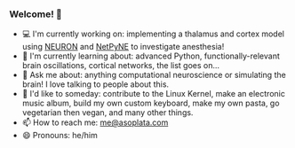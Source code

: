 ### Welcome! 👋

- 💻 I'm currently working on: implementing a thalamus and cortex model using [NEURON](https://www.neuron.yale.edu/neuron/) and [NetPyNE](http://netpyne.org/) to investigate anesthesia!
- 🌱 I'm currently learning about: advanced Python, functionally-relevant brain oscillations, cortical networks, the list goes on...
- 💬 Ask me about: anything computational neuroscience or simulating the brain! I love talking to people about this.
- 🔭 I'd like to someday: contribute to the Linux Kernel, make an electronic music album, build my own custom keyboard, make my own pasta, go vegetarian then vegan, and many other things.
- 📫 How to reach me: me@asoplata.com
- 😄 Pronouns: he/him
